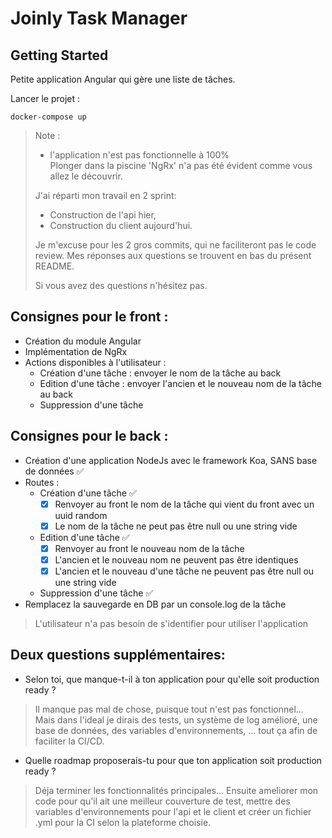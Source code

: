 # Joinly Task Manager

## Getting Started
Petite application Angular qui gère une liste de tâches.

Lancer le projet :
```
docker-compose up
```
> Note :  
> - l'application n'est pas fonctionnelle à 100%  
> Plonger dans la piscine 'NgRx' n'a pas été évident comme vous allez le découvrir.  
>
> J'ai réparti mon travail en 2 sprint: 
> - Construction de l'api hier,
> - Construction du client aujourd'hui.
>    
> Je m'excuse pour les 2 gros commits, qui ne faciliteront pas le code review.
> Mes réponses aux questions se trouvent en bas du présent README.
>
> Si vous avez des questions n'hésitez pas.
## Consignes pour le front :

- Création du module Angular
- Implémentation de NgRx
- Actions disponibles à l'utilisateur :
  - Création d'une tâche : envoyer le nom de la tâche au back
  - Edition d'une tâche : envoyer l'ancien et le nouveau nom de la tâche au back
  - Suppression d'une tâche

## Consignes pour le back :

- Création d'une application NodeJs avec le framework Koa, SANS base de données :white_check_mark:
- Routes :
  - Création d'une tâche :white_check_mark:
    - [x] Renvoyer au front le nom de la tâche qui vient du front avec un uuid random
    - [x] Le nom de la tâche ne peut pas être null ou une string vide
  - Edition d'une tâche :white_check_mark:
    - [x] Renvoyer au front le nouveau nom de la tâche
    - [x] L'ancien et le nouveau nom ne peuvent pas être identiques
    - [x] L'ancien et le nouveau d'une tâche ne peuvent pas être null ou une string vide
  - Suppression d'une tâche :white_check_mark:
- Remplacez la sauvegarde en DB par un console.log de la tâche

> L'utilisateur n'a pas besoin de s'identifier pour utiliser l'application

## Deux questions supplémentaires:

- Selon toi, que manque-t-il à ton application pour qu'elle soit production ready ?
> Il manque pas mal de chose, puisque tout n'est pas fonctionnel... Mais dans l'ideal je dirais des tests, un système de log amélioré, une base de données, des variables d'environnements, ... tout ça afin de faciliter la CI/CD.

- Quelle roadmap proposerais-tu pour que ton application soit production ready ?
> Déja terminer les fonctionnalités principales...
> Ensuite ameliorer mon code pour qu'il ait une meilleur couverture de test, mettre des variables d'environnements pour l'api et le client et créer un fichier .yml pour la CI selon la plateforme choisie.